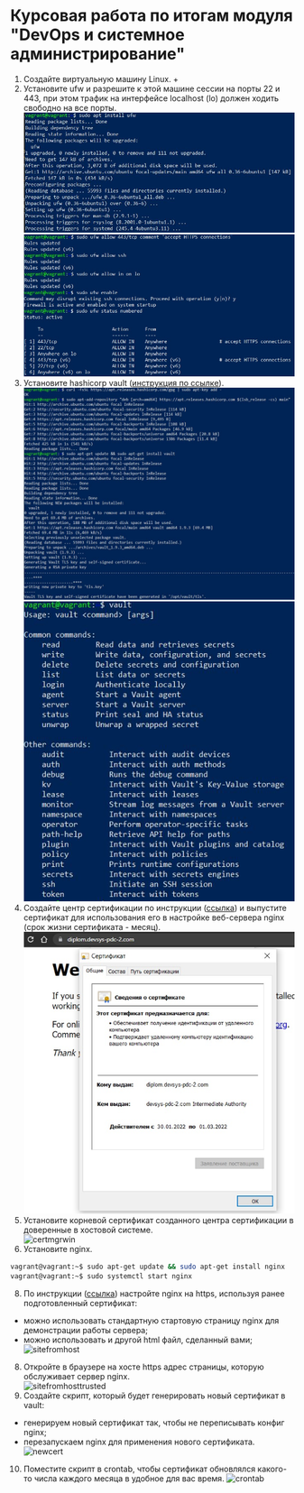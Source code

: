# Курсовая работа по итогам модуля "DevOps и системное администрирование"

1. Создайте виртуальную машину Linux.
\+
2. Установите ufw и разрешите к этой машине сессии на порты 22 и 443, при этом трафик на интерфейсе localhost (lo) должен ходить свободно на все порты.\
![installufw](img/installufw.JPG)\
![allowportsufw](img/allowufw.JPG)
3. Установите hashicorp vault ([инструкция по ссылке](https://learn.hashicorp.com/tutorials/vault/getting-started-install?in=vault/getting-started#install-vault)). \
![vault](img/installvault.JPG) \
![verifyvault](img/verifyinstallvault.JPG)
4. Cоздайте центр сертификации по инструкции ([ссылка](https://learn.hashicorp.com/tutorials/vault/pki-engine?in=vault/secrets-management)) и выпустите сертификат для использования его в настройке веб-сервера nginx (срок жизни сертификата - месяц). \
![cert](img/cert.JPG)
5. Установите корневой сертификат созданного центра сертификации в доверенные в хостовой системе. \
![certmgrwin](img/certmgr.JPG)
6. Установите nginx.
```bash
vagrant@vagrant:~$ sudo apt-get update && sudo apt-get install nginx
vagrant@vagrant:~$ sudo systemctl start nginx
```
8. По инструкции ([ссылка](https://nginx.org/en/docs/http/configuring_https_servers.html)) настройте nginx на https, используя ранее подготовленный сертификат:
  - можно использовать стандартную стартовую страницу nginx для демонстрации работы сервера;
  - можно использовать и другой html файл, сделанный вами; \
![sitefromhost](img/myawesomesite.JPG)
8. Откройте в браузере на хосте https адрес страницы, которую обслуживает сервер nginx. \
![sitefromhosttrusted](img/myawesomesitegreencheckbox.JPG)
9. Создайте скрипт, который будет генерировать новый сертификат в vault:
  - генерируем новый сертификат так, чтобы не переписывать конфиг nginx;
  - перезапускаем nginx для применения нового сертификата. \
![newcert](img/newcertscript.JPG)
10. Поместите скрипт в crontab, чтобы сертификат обновлялся какого-то числа каждого месяца в удобное для вас время.
![crontab](img/newcertscriptcrontab.JPG)
